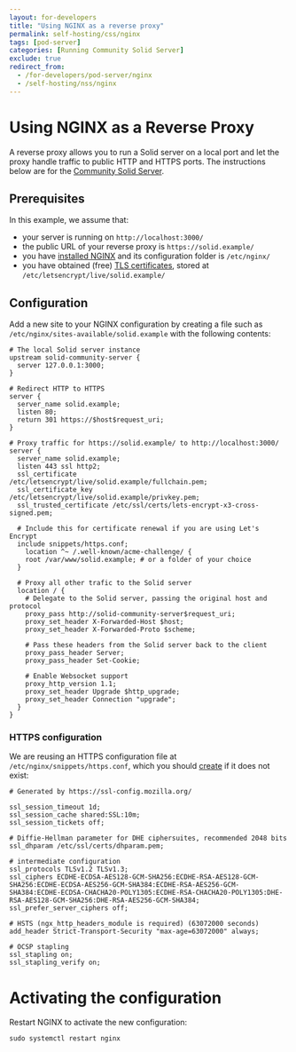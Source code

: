 ```yaml
---
layout: for-developers
title: "Using NGINX as a reverse proxy"
permalink: self-hosting/css/nginx
tags: [pod-server]
categories: [Running Community Solid Server]
exclude: true
redirect_from:
  - /for-developers/pod-server/nginx
  - /self-hosting/nss/nginx
---
```


# Using NGINX as a Reverse Proxy
A reverse proxy allows you to run a Solid server on a local port
and let the proxy handle traffic to public HTTP and HTTPS ports.
The instructions below are for the [Community Solid Server](/self-hosting/css).

## Prerequisites
In this example, we assume that:
* your server is running on `http://localhost:3000/`
* the public URL of your reverse proxy is `https://solid.example/`
* you have [installed NGINX](https://www.nginx.com/resources/wiki/start/topics/tutorials/install/)
  and its configuration folder is `/etc/nginx/`
* you have obtained (free) [TLS certificates](https://certbot.eff.org/),
  stored at `/etc/letsencrypt/live/solid.example/`

## Configuration
Add a new site to your NGINX configuration
by creating a file such as
`/etc/nginx/sites-available/solid.example`
with the following contents:

```nginx
# The local Solid server instance
upstream solid-community-server {
  server 127.0.0.1:3000;
}

# Redirect HTTP to HTTPS
server {
  server_name solid.example;
  listen 80;
  return 301 https://$host$request_uri;
}

# Proxy traffic for https://solid.example/ to http://localhost:3000/
server {
  server_name solid.example;
  listen 443 ssl http2;
  ssl_certificate         /etc/letsencrypt/live/solid.example/fullchain.pem;
  ssl_certificate_key     /etc/letsencrypt/live/solid.example/privkey.pem;
  ssl_trusted_certificate /etc/ssl/certs/lets-encrypt-x3-cross-signed.pem;

  # Include this for certificate renewal if you are using Let's Encrypt
  include snippets/https.conf;
    location ^~ /.well-known/acme-challenge/ {
    root /var/www/solid.example; # or a folder of your choice
  }

  # Proxy all other trafic to the Solid server
  location / {
    # Delegate to the Solid server, passing the original host and protocol
    proxy_pass http://solid-community-server$request_uri;
    proxy_set_header X-Forwarded-Host $host;
    proxy_set_header X-Forwarded-Proto $scheme;

    # Pass these headers from the Solid server back to the client
    proxy_pass_header Server;
    proxy_pass_header Set-Cookie;

    # Enable Websocket support
    proxy_http_version 1.1;
    proxy_set_header Upgrade $http_upgrade;
    proxy_set_header Connection "upgrade";
  }
}
```

### HTTPS configuration
We are reusing an HTTPS configuration file
at `/etc/nginx/snippets/https.conf`,
which you should [create](https://ssl-config.mozilla.org/) if it does not exist:

```nginx
# Generated by https://ssl-config.mozilla.org/

ssl_session_timeout 1d;
ssl_session_cache shared:SSL:10m;
ssl_session_tickets off;

# Diffie-Hellman parameter for DHE ciphersuites, recommended 2048 bits
ssl_dhparam /etc/ssl/certs/dhparam.pem;

# intermediate configuration
ssl_protocols TLSv1.2 TLSv1.3;
ssl_ciphers ECDHE-ECDSA-AES128-GCM-SHA256:ECDHE-RSA-AES128-GCM-SHA256:ECDHE-ECDSA-AES256-GCM-SHA384:ECDHE-RSA-AES256-GCM-SHA384:ECDHE-ECDSA-CHACHA20-POLY1305:ECDHE-RSA-CHACHA20-POLY1305:DHE-RSA-AES128-GCM-SHA256:DHE-RSA-AES256-GCM-SHA384;
ssl_prefer_server_ciphers off;

# HSTS (ngx_http_headers_module is required) (63072000 seconds)
add_header Strict-Transport-Security "max-age=63072000" always;

# OCSP stapling
ssl_stapling on;
ssl_stapling_verify on;
```

# Activating the configuration
Restart NGINX to activate the new configuration:
 ```shell
sudo systemctl restart nginx
 ```
